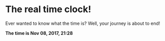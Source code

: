 # The real time clock!

Ever wanted to know what the time is? Well, your journey is about to end!

**The time is Nov 08, 2017, 21:28**